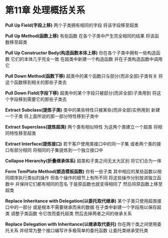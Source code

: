 # 第11章 处理概括关系

**Pull Up Field(字段上移)**
两个子类拥有相同的字段
将该字段移至超类

**Pull Up Method(函数上移)**
有些函数 在各个子类中产生完全相同的结果
将该函数移至超类

**Pull Up Constructor Body(构造函数本体上移)**
你在各个子类中拥有一些构造函数 它们的本体几乎完全一致
在超类中新建一个构造函数 并在子类构造函数中调用它

**Pull Down Method(函数下移)**
超类中的某个函数只与部分(而非全部)子类有关
将这个函数移到相关的那些子类去

**Pull Down Field(字段下移)**
超类中的某个字段只被部分(而非全部)子类用到
将这个字段移到需要它的那些子类去

**Extract Subclass(提炼子类)**
类中的某些特性只被某些(而非全部)实例用到
新建一个子类 将上面所说的那一部分特性移到子类中

**Extract Superclass(提炼超类)**
两个类有相似特性
为这两个类建立一个超类 将相同特性移至超类

**Extract Interface(提炼接口)**
若干客户使用类接口中的同一子集 或者两个类的接口有部分相同
将相同的子集提炼到一个独立接口中

**Collapse Hierarchy(折叠继承体系)**
超类和子类之间无太大区别
将它们合为一体

**Form TemPlate Method(塑造模板函数)**
你有一些子类 其中相应的某些函数以相同顺序执行类似的操作 但各个操作的细节上有所不同
将这些操作分别放进独立函数中 并保持它们都有相同的签名 于是原函数也就变得相同了 然后将原函数上移至超类

**Replace Inheritance with Delegation(以委托取代继承)**
某个子类只使用超类接口中的一部分 或是根本不需要继承而来的数据
在子类中新建一个字段用以保存超类 调整子类函数 令它改而委托超类 然后去掉两者之间的继承关系

**Replace Delegation with Inheritance(以继承取代委托)**
你在两个类之间使用委托关系 并经常为整个接口编写许多极简单的委托函数
让委托类继承受托类
